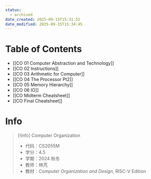 ```yaml
---
status:
  - archived
date_created: 2025-09-15T15:31:52
date_modified: 2025-09-15T15:34:45
---
```


# Table of Contents

- [[CO 01 Computer Abstraction and Technology]]
- [[CO 02 Instructions]]
- [[CO 03 Arithmetic for Computer]]
- [[CO 04 The Processor Pt2]]
- [[CO 05 Memory Hierarchy]]
- [[CO 06 IO]]
- [[CO Midterm Cheatsheet]]
- [[CO Final Cheatsheet]]

# Info

> [!info] Computer Organization
> - 代码：CS2055M
> - 学分：4.5
> - 学期：2024 秋冬
> - 教师：林芃
> - 教材：*Computer Organization and Design*, RISC-V Edition
